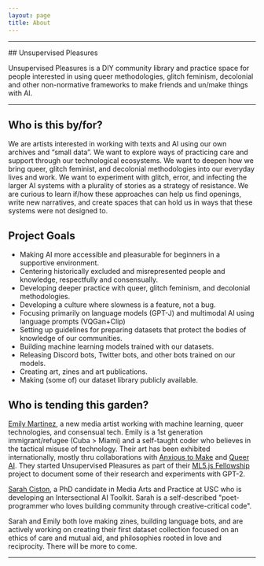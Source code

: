 ```yaml
---
layout: page
title: About
---
```


<hr/>
## Unsupervised Pleasures

Unsupervised Pleasures is a DIY community library and practice space for people interested in using queer methodologies, glitch feminism, decolonial and other non-normative frameworks to make friends and un/make things with AI.

<hr/>

## Who is this by/for?

We are artists interested in working with texts and AI using our own archives and “small data”. We want to explore ways of practicing care and support through our technological ecosystems. We want to deepen how we bring queer, glitch feminist, and decolonial methodologies into our everyday lives and work. We want to experiment with glitch, error, and infecting the larger AI systems with a plurality of stories as a strategy of resistance. We are curious to learn if/how these approaches can help us find openings, write new narratives, and create spaces that can hold us in ways that these systems were not designed to.

## Project Goals
- Making AI more accessible and pleasurable for beginners in a supportive environment.
- Centering historically excluded and misrepresented people and knowledge, respectfully and consensually.
- Developing deeper practice with queer, glitch feminism, and decolonial methodologies.
- Developing a culture where slowness is a feature, not a bug.
- Focusing primarily on language models (GPT-J) and multimodal AI using language prompts (VQGan+Clip)
- Setting up guidelines for preparing datasets that protect the bodies of knowledge of our communities.
- Building machine learning models trained with our datasets.
- Releasing Discord bots, Twitter bots, and other bots trained on our models.
- Creating art, zines and art publications.
- Making (some of) our dataset library publicly available.

## Who is tending this garden?

[Emily Martinez](https://somethingnothing.me), a new media artist working with machine learning, queer technologies, and consensual tech. Emily is a 1st generation immigrant/refugee (Cuba > Miami) and a self-taught coder who believes in the tactical misuse of technology. Their art has been exhibited internationally, mostly thru collaborations with [Anxious to Make](https://anxioustomake.ga) and [Queer AI](https://queer.ai). They started Unsupervised Pleasures as part of their [ML5.js Fellowship](https://processingfoundation.org/fellowships) project to document some of their research and experiments with GPT-2.

[Sarah Ciston](https://sarahciston.github.io), a PhD candidate in Media Arts and Practice at USC who is developing an Intersectional AI Toolkit. Sarah is a self-described "poet-programmer who loves building community through creative-critical code".  

Sarah and Emily both love making zines, building language bots, and are actively working on creating their first dataset collection focused on an ethics of care and mutual aid, and philosophies rooted in love and reciprocity. There will be more to come.

<hr/>
